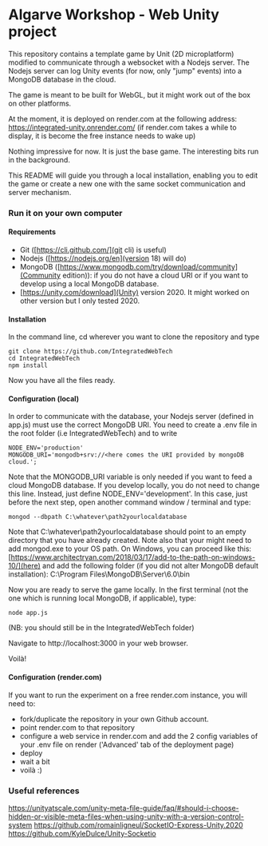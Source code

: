 # Algarve Workshop - Web Unity project

This repository contains a template game by Unit (2D microplatform) modified to communicate through a websocket with a Nodejs server. The Nodejs server can log Unity events (for now, only "jump" events) into a MongoDB database in the cloud.

The game is meant to be built for WebGL, but it might work out of the box on other platforms.

At the moment, it is deployed on render.com at the following address:
https://integrated-unity.onrender.com/
(if render.com takes a while to display, it is become the free instance needs to wake up)

Nothing impressive for now. It is just the base game. The interesting bits run in the background.

This README will guide you through a local installation, enabling you to edit the game or create a new one with the same socket communication and server mechanism.

### Run it on your own computer

#### Requirements
- Git ([https://cli.github.com/](git cli) is useful)
- Nodejs ([https://nodejs.org/en](version 18) will do)
- MongoDB ([https://www.mongodb.com/try/download/community](Community edition)): if you do not have a cloud URI or if you want to develop using a local MongoDB database.
- [https://unity.com/download](Unity) version 2020. It might worked on other version but I only tested 2020.


#### Installation

In the command line, cd wherever you want to clone the repository and type

```
git clone https://github.com/IntegratedWebTech
cd IntegratedWebTech
npm install
```

Now you have all the files ready.


#### Configuration (local)

In order to communicate with the database, your Nodejs server (defined in app.js) must use the correct MongoDB URI. You need to create a .env file in the root folder (i.e IntegratedWebTech) and to write

```
NODE_ENV='production'
MONGODB_URI='mongodb+srv://<here comes the URI provided by mongoDB cloud.';
```

Note that the MONGODB_URI variable is only needed if you want to feed a cloud MongoDB database.
If you develop locally, you do not need to change this line. Instead, just define NODE_ENV='development'.
In this case, just before the next step, open another command window / terminal and type:

```
mongod --dbpath C:\whatever\path2yourlocaldatabase
```
Note that C:\whatever\path2yourlocaldatabase should point to an empty directory that you have already created.
Note also that your might need to add mongod.exe to your OS path.
On Windows, you can proceed like this: [https://www.architectryan.com/2018/03/17/add-to-the-path-on-windows-10/](here) and add the following folder (if you did not alter MongoDB default installation): C:\Program Files\MongoDB\Server\6.0\bin

Now you are ready to serve the game locally. In the first terminal (not the one which is running local MongoDB, if applicable), type:
```
node app.js
```
(NB: you should still be in the IntegratedWebTech folder)

Navigate to http://localhost:3000 in your web browser.

Voilà!


#### Configuration (render.com)

If you want to run the experiment on a free render.com instance, you will need to:
- fork/duplicate the repository in your own Github account.
- point render.com to that repository
- configure a web service in render.com and add the 2 config variables of your .env file on render ('Advanced' tab of the deployment page)
- deploy
- wait a bit
- voilà :)


### Useful references
https://unityatscale.com/unity-meta-file-guide/faq/#should-i-choose-hidden-or-visible-meta-files-when-using-unity-with-a-version-control-system
https://github.com/romainligneul/SocketIO-Express-Unity.2020
https://github.com/KyleDulce/Unity-Socketio

